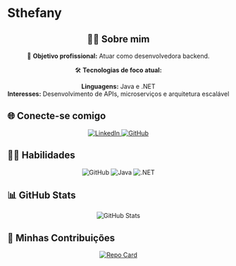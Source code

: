 # Sthefany

<div align="center">
  <h2>🙋‍♀️ Sobre mim</h2>
  <p>🎯 <strong>Objetivo profissional:</strong> Atuar como desenvolvedora backend.</p>
  <p>🛠 <strong>Tecnologias de foco atual:</strong></p>
  <ul style="list-style: none; padding: 0;">
    <li><strong>Linguagens:</strong> Java e .NET</li>
    <li><strong>Interesses:</strong> Desenvolvimento de APIs, microserviços e arquitetura escalável</li>
  </ul>
</div>

## 🌐 Conecte-se comigo
<p align="center">
  <a href="https://www.linkedin.com/in/sthefany-condé-866a802b7/">
    <img src="https://img.shields.io/badge/LinkedIn-0077B5?style=for-the-badge&logo=linkedin&logoColor=white" alt="LinkedIn">
  </a>
  <a href="https://github.com/sthefanyConde">
    <img src="https://img.shields.io/badge/GitHub-100000?style=for-the-badge&logo=github&logoColor=white" alt="GitHub">
  </a>
</p>

## 🧑‍💻 Habilidades
<p align="center">
  <img src="https://img.shields.io/badge/GitHub-100000?style=for-the-badge&logo=github&logoColor=white" alt="GitHub">
  <img src="https://img.shields.io/badge/Java-007396?style=for-the-badge&logo=java&logoColor=white" alt="Java">
  <img src="https://img.shields.io/badge/.NET-512BD4?style=for-the-badge&logo=dotnet&logoColor=white" alt=".NET">
</p>

## 📊 GitHub Stats
<p align="center">
  <img src="https://github-readme-stats.vercel.app/api?username=sthefanyConde&theme=transparent&bg_color=000&border_color=30A3DC&show_icons=true&icon_color=30A3DC&title_color=E94D5F&text_color=FFF&hide_title=true&hide=stars" alt="GitHub Stats">
</p>

## 📂 Minhas Contribuições
<p align="center">
  <a href="https://github.com/sthefanyConde/dio-lab-open-source">
    <img src="https://github-readme-stats.vercel.app/api/pin/?username=sthefanyConde&repo=dio-lab-open-source&bg_color=000&border_color=30A3DC&show_icons=true&icon_color=30A3DC&title_color=E94D5F&text_color=FFF" alt="Repo Card">
  </a>
</p>

